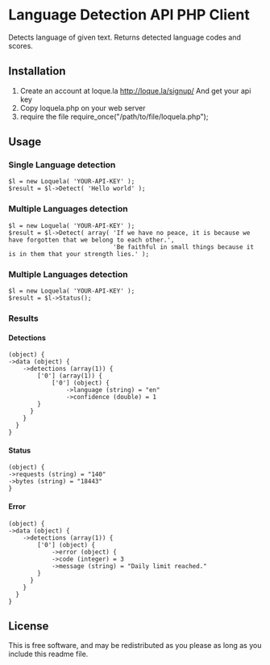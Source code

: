 Language Detection API PHP Client 
========

Detects language of given text. Returns detected language codes and scores.

## Installation

1.  Create an account at loque.la http://loque.la/signup/ And get your api key
2.  Copy loquela.php on your web server
3.  require the file
    require_once("/path/to/file/loquela.php");

## Usage

### Single Language detection
    $l = new Loquela( 'YOUR-API-KEY' );
    $result = $l->Detect( 'Hello world' );

### Multiple Languages detection
    $l = new Loquela( 'YOUR-API-KEY' );
    $result = $l->Detect( array( 'If we have no peace, it is because we have forgotten that we belong to each other.',
                                 'Be faithful in small things because it is in them that your strength lies.' );

### Multiple Languages detection
    $l = new Loquela( 'YOUR-API-KEY' );
    $result = $l->Status();
                                 
### Results
#### Detections
    (object) {
    ->data (object) {
        ->detections (array(1)) {
            ['0'] (array(1)) {
                ['0'] (object) {
                    ->language (string) = "en"
                    ->confidence (double) = 1
            }
          }
        }
      }
    }

#### Status
    (object) {
    ->requests (string) = "140"
    ->bytes (string) = "18443"
    }

#### Error
    (object) {
    ->data (object) {
        ->detections (array(1)) {
            ['0'] (object) {
                ->error (object) {
                ->code (integer) = 3
                ->message (string) = "Daily limit reached."
            }
          }
        }
      }
    }

## License
This is free software, and may be redistributed as you please as long as you include this readme file.
